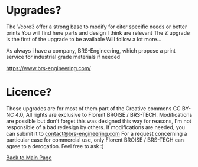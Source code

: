
# Upgrades?  
The Vcore3 offer a strong base to modify for eiter specific needs or better prints
You will find here parts and design I think are relevant
The Z upgrade is the first of the upgrade to be available
Will follow a lot more...

As always i have a company, BRS-Engineering, which propose a print service for industrial grade materials if needed

https://www.brs-engineering.com/

# Licence?

Those upgrades are for most of them part of the Creative commons CC BY-NC 4.0, All rights are exclusive to Florent BROISE / BRS-TECH.
Modifications are possible but don't forget this was designed this way for reasons, I'm not responsible of a bad redesign by others. If modifications are needed, you can submit it to contact@brs-engineering.com
For a request concerning a particular case for commercial use, only Florent BROISE / BRS-TECH can agree to a derogation. Feel free to ask :)

[Back to Main Page](/readme.md)
